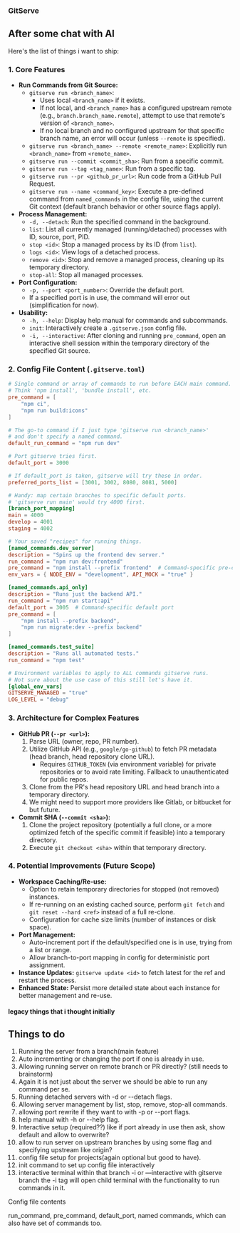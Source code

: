 ### GitServe
## After some chat with AI

Here's the list of things i want to ship:

### 1. Core Features

- **Run Commands from Git Source:**
  - `gitserve run <branch_name>`:
    - Uses local `<branch_name>` if it exists.
    - If not local, and `<branch_name>` has a configured upstream remote (e.g., `branch.branch_name.remote`), attempt to use that remote's version of `<branch_name>`.
    - If no local branch and no configured upstream for that specific branch name, an error will occur (unless `--remote` is specified).
  - `gitserve run <branch_name> --remote <remote_name>`: Explicitly run `<branch_name>` from `<remote_name>`.
  - `gitserve run --commit <commit_sha>`: Run from a specific commit.
  - `gitserve run --tag <tag_name>`: Run from a specific tag.
  - `gitserve run --pr <github_pr_url>`: Run code from a GitHub Pull Request.
  - `gitserve run --name <command_key>`: Execute a pre-defined command from `named_commands` in the config file, using the current Git context (default branch behavior or other source flags apply).
- **Process Management:**
  - `-d, --detach`: Run the specified command in the background.
  - `list`: List all currently managed (running/detached) processes with ID, source, port, PID.
  - `stop <id>`: Stop a managed process by its ID (from `list`).
  - `logs <id>`: View logs of a detached process.
  - `remove <id>`: Stop and remove a managed process, cleaning up its temporary directory.
  - `stop-all`: Stop all managed processes.
- **Port Configuration:**
  - `-p, --port <port_number>`: Override the default port.
  - If a specified port is in use, the command will error out (simplification for now).
- **Usability:**
  - `-h, --help`: Display help manual for commands and subcommands.
  - `init`: Interactively create a `.gitserve.json` config file.
  - `-i, --interactive`: After cloning and running `pre_command`, open an interactive shell session within the temporary directory of the specified Git source.

### 2. Config File Content (`.gitserve.toml`)

```toml
# Single command or array of commands to run before EACH main command.
# Think 'npm install', 'bundle install', etc.
pre_command = [
    "npm ci",
    "npm run build:icons"
]

# The go-to command if I just type 'gitserve run <branch_name>'
# and don't specify a named command.
default_run_command = "npm run dev"

# Port gitserve tries first.
default_port = 3000

# If default_port is taken, gitserve will try these in order.
preferred_ports_list = [3001, 3002, 8080, 8081, 5000]

# Handy: map certain branches to specific default ports.
# 'gitserve run main' would try 4000 first.
[branch_port_mapping]
main = 4000
develop = 4001
staging = 4002

# Your saved "recipes" for running things.
[named_commands.dev_server]
description = "Spins up the frontend dev server."
run_command = "npm run dev:frontend"
pre_command = "npm install --prefix frontend"  # Command-specific pre-command
env_vars = { NODE_ENV = "development", API_MOCK = "true" }

[named_commands.api_only]
description = "Runs just the backend API."
run_command = "npm run start:api"
default_port = 3005  # Command-specific default port
pre_command = [
    "npm install --prefix backend",
    "npm run migrate:dev --prefix backend"
]

[named_commands.test_suite]
description = "Runs all automated tests."
run_command = "npm test"

# Environment variables to apply to ALL commands gitserve runs.
# Not sure about the use case of this still let's have it.
[global_env_vars]
GITSERVE_MANAGED = "true"
LOG_LEVEL = "debug"
```

### 3. Architecture for Complex Features

- **GitHub PR (`--pr <url>`):**
  1.  Parse URL (owner, repo, PR number).
  2.  Utilize GitHub API (e.g., `google/go-github`) to fetch PR metadata (head branch, head repository clone URL).
      - Requires `GITHUB_TOKEN` (via environment variable) for private repositories or to avoid rate limiting. Fallback to unauthenticated for public repos.
  3.  Clone from the PR's head repository URL and head branch into a temporary directory.
  4.  We might need to support more providers like Gitlab, or bitbucket for but future.
- **Commit SHA (`--commit <sha>`):**
  1.  Clone the project repository (potentially a full clone, or a more optimized fetch of the specific commit if feasible) into a temporary directory.
  2.  Execute `git checkout <sha>` within that temporary directory.

### 4. Potential Improvements (Future Scope)

- **Workspace Caching/Re-use:**
  - Option to retain temporary directories for stopped (not removed) instances.
  - If re-running on an existing cached source, perform `git fetch` and `git reset --hard <ref>` instead of a full re-clone.
  - Configuration for cache size limits (number of instances or disk space).
- **Port Management:**
  - Auto-increment port if the default/specified one is in use, trying from a list or range.
  - Allow branch-to-port mapping in config for deterministic port assignment.
- **Instance Updates:** `gitserve update <id>` to fetch latest for the ref and restart the process.
- **Enhanced State:** Persist more detailed state about each instance for better management and re-use.


#### legacy things that i thought initially

## Things to do

1. Running the server from a branch(main feature)
2. Auto incrementing or changing the port if one is already in use.
3. Allowing running server on remote branch or PR directly? (still needs to brainstorm)
4. Again it is not just about the server we should be able to run any command per se.
5. Running detached servers with -d or --detach flags.
6. Allowing server management by list, stop, remove, stop-all commands.
7. allowing port rewrite if they want to with -p or --port flags.
8. help manual with -h or --help flag.
9. Interactive setup (required??) like if port already in use then ask, show default and allow to overwrite?
10. allow to run server on upstream branches by using some flag and specifying upstream like origin?
11. config file setup for projects(again optional but good to have).
12. init command to set up config file interactively
13. interactive terminal within that branch -i or —interactive with gitserve branch the -i tag will open child terminal with the functionality to run commands in it.

Config file contents

run_command, pre_command, default_port, named commands, which can also have set of commands too.

